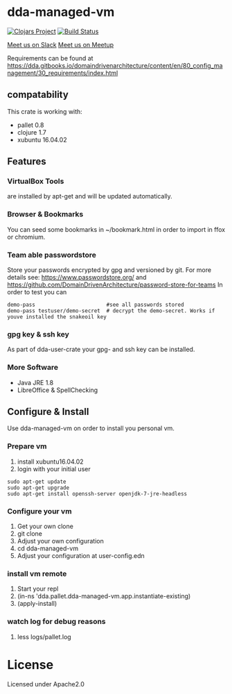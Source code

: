 # dda-managed-vm
[![Clojars Project](https://img.shields.io/clojars/v/dda/dda-managed-vm.svg)](https://clojars.org/dda/dda-managed-vm)
[![Build Status](https://travis-ci.org/DomainDrivenArchitecture/dda-managed-vm.svg?branch=master)](https://travis-ci.org/DomainDrivenArchitecture/dda-managed-vm)

[Meet us on Slack](http://clojurians.herokuapp.com/) [Meet us on Meetup](https://www.meetup.com/de-DE/preview/dda-pallet-DevOps-Hacking-with-Clojure) 

Requirements can be found at https://dda.gitbooks.io/domaindrivenarchitecture/content/en/80_config_management/30_requirements/index.html

## compatability

This crate is working with:
 * pallet 0.8
 * clojure 1.7
 * xubuntu 16.04.02

## Features
### VirtualBox Tools
are installed by apt-get and will be updated automatically.

### Browser & Bookmarks
You can seed some bookmarks in ~/bookmark.html in order to import in ffox or chromium.

### Team able passwordstore
Store your passwords encrypted by gpg and versioned by git.
For more details see: https://www.passwordstore.org/ and https://github.com/DomainDrivenArchitecture/password-store-for-teams
In order to test you can
```
demo-pass                       #see all passwords stored
demo-pass testuser/demo-secret  # decrypt the demo-secret. Works if youve installed the snakeoil key
```

### gpg key & ssh key
As part of dda-user-crate your gpg- and ssh key can be installed.

### More Software
* Java JRE 1.8
* LibreOffice & SpellChecking


## Configure & Install
Use dda-managed-vm on order to install you personal vm.

### Prepare vm
1. install xubuntu16.04.02
2. login with your initial user
```
sudo apt-get update
sudo apt-get upgrade
sudo apt-get install openssh-server openjdk-7-jre-headless
```

### Configure your vm
1. Get your own clone
  1. git clone
2. Adjust your own configuration
  1. cd dda-managed-vm
  2. Adjust your configuration at user-config.edn

### install vm remote
1. Start your repl
2. (in-ns 'dda.pallet.dda-managed-vm.app.instantiate-existing)
3. (apply-install)

### watch log for debug reasons
1. less logs/pallet.log


# License
Licensed under Apache2.0
